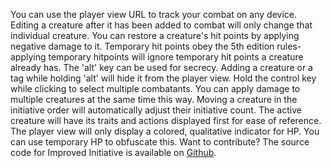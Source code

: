 You can use the player view URL to track your combat on any device.
Editing a creature after it has been added to combat will only change that individual creature.
You can restore a creature's hit points by applying negative damage to it.
Temporary hit points obey the 5th edition rules- applying temporary hitpoints will ignore temporary hit points a creature already has.
The 'alt' key can be used for secrecy. Adding a creature or a tag while holding 'alt' will hide it from the player view.
Hold the control key while clicking to select multiple combatants. You can apply damage to multiple creatures at the same time this way.
Moving a creature in the initiative order will automatically adjust their initiative count.
The active creature will have its traits and actions displayed first for ease of reference.
The player view will only display a colored, qualitative indicator for HP. You can use temporary HP to obfuscate this.
Want to contribute? The source code for Improved Initiative is available on [Github](github.com/cynicaloptimist/improved-initiative).